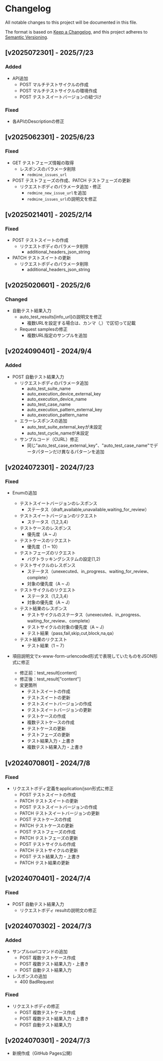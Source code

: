 # Changelog

All notable changes to this project will be documented in this file.

The format is based on [Keep a Changelog](https://keepachangelog.com/en/1.0.0/),
and this project adheres to [Semantic Versioning](https://semver.org/spec/v2.0.0.html).

## [v2025072301] - 2025/7/23

### Added

- API追加
  - POST マルチテストサイクルの作成
  - POST マルチテストサイクルの環境作成
  - POST テストスイートバージョンの紐づけ

### Fixed

- 各APIのDescriptionの修正

## [v2025062301] - 2025/6/23

### Fixed

- GET テストフェーズ情報の取得
  - レスポンスのパラメータ削除
    - `redmine_issues_url`
- POST テストフェーズの作成、PATCH テストフェーズの更新
  - リクエストボディのパラメータ追加・修正
    - `redmine_new_issue_url`を追加
    - `redmine_issues_url`の説明文を修正

## [v2025021401] - 2025/2/14

### Fixed

- POST テストスイートの作成
  - リクエストボディのパラメータ削除
    - additional_headers_json_string
- PATCH テストスイートの更新
  - リクエストボディのパラメータ削除
    - additional_headers_json_string

## [v2025020601] - 2025/2/6

### Changed

- 自動テスト結果入力
  - auto_test_results[info_url]の説明文を修正
    - 複数URLを設定する場合は、カンマ（,）で区切って記載
  - Request samplesの修正
    - 複数URL指定のサンプルを追加

## [v2024090401] - 2024/9/4

### Added

- POST 自動テスト結果入力
  - リクエストボディのパラメータ追加
    - auto_test_suite_name
    - auto_execution_device_external_key
    - auto_execution_device_name
    - auto_test_case_name
    - auto_execution_pattern_external_key
    - auto_execution_pattern_name
  - エラーレスポンスの追加
    - auto_test_suite_external_keyが未設定
    - auto_test_cycle_nameが未設定
  - サンプルコード（CURL）修正
    - 同じ"auto_test_case_external_key"、"auto_test_case_name"でデータパターンだけ異なるパターンを追加

## [v2024072301] - 2024/7/23

### Fixed

- Enumの追加
  - テストスイートバージョンのレスポンス
    - ステータス（draft,available,unavailable,waiting_for_review）
  - テストスイートバージョンのリクエスト
    - ステータス（1,2,3,4）
  - テストケースのレスポンス
    - 優先度（A ~ J）
  - テストケースのリクエスト
    - 優先度（1 ~ 10）
  - テストフェーズのリクエスト
    - バグトラッキングシステムの設定(1,2)
  - テストサイクルのレスポンス
    - ステータス（unexecuted、in_progress、waiting_for_review、complete）
    - 対象の優先度（A ~ J）
  - テストサイクルのリクエスト
    - ステータス（1,2,3,4）
    - 対象の優先度（A ~ J）
  - テスト結果のレスポンス
    - テストサイクルのステータス（unexecuted、in_progress、waiting_for_review、complete）
    - テストサイクルの対象の優先度（A ~ J）
    - テスト結果（pass,fail,skip,cut,block,na,qa）
  - テスト結果のリクエスト
    - テスト結果（1 ~ 7）

- 項目説明文でx-www-form-urlencoded形式で表現していたものをJSON形式に修正
  - 修正前：test_result[content]
  - 修正後：test_result["content"]
  - 変更箇所
    - テストスイートの作成
    - テストスイートの更新
    - テストスイートバージョンの作成
    - テストスイートバージョンの更新
    - テストケースの作成
    - 複数テストケースの作成
    - テストケースの更新
    - テストフェーズの更新
    - テスト結果入力・上書き
    - 複数テスト結果入力・上書き

## [v2024070801] - 2024/7/8

### Fixed

- リクエストボディ定義をapplication/json形式に修正
  - POST テストスイートの作成
  - PATCH テストスイートの更新
  - POST テストスイートバージョンの作成
  - PATCH テストスイートバージョンの更新
  - POST テストケースの作成
  - PATCH テストケースの更新
  - POST テストフェーズの作成
  - PATCH テストフェーズの更新
  - POST テストサイクルの作成
  - PATCH テストサイクルの更新
  - POST テスト結果入力・上書き
  - PATCH テスト結果の更新

## [v2024070401] - 2024/7/4

### Fixed

- POST 自動テスト結果入力
  - リクエストボディ resultの説明文の修正

## [v2024070302] - 2024/7/3

### Added

- サンプルcurlコマンドの追加
  - POST 複数テストケース作成
  - POST 複数テスト結果入力・上書き
  - POST 自動テスト結果入力
- レスポンスの追加
  - 400 BadRequest

### Fixed

- リクエストボディの修正
  - POST 複数テストケース作成
  - POST 複数テスト結果入力・上書き
  - POST 自動テスト結果入力

## [v2024070301] - 2024/7/3

- 新規作成（GitHub Pages公開）
